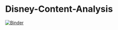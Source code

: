 ﻿# Disney-Content-Analysis

<!-- https://mybinder.org/v2/gh/athem-m/Disney-Content-Analysis/master -->

[![Binder](https://mybinder.org/badge_logo.svg)](https://mybinder.org/v2/gh/athem-m/Disney-Content-Analysis/master)
